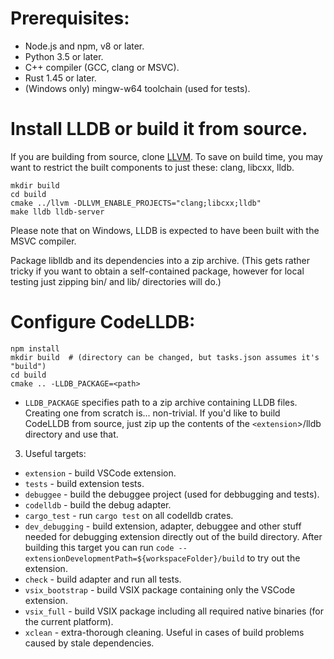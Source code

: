 # Prerequisites:
- Node.js and npm, v8 or later.
- Python 3.5 or later.
- C++ compiler (GCC, clang or MSVC).
- Rust 1.45 or later.
- (Windows only) mingw-w64 toolchain (used for tests).

# Install LLDB or build it from source.

If you are building from source, clone [LLVM](https://github.com/llvm/llvm-project).  To save on build time, you may
want to restrict the built components to just these: clang, libcxx, lldb.
```
mkdir build
cd build
cmake ../llvm -DLLVM_ENABLE_PROJECTS="clang;libcxx;lldb"
make lldb lldb-server
```
Please note that on Windows, LLDB is expected to have been built with the MSVC compiler.

Package liblldb and its dependencies into a zip archive.
(This gets rather tricky if you want to obtain a self-contained package, however for local testing just zipping
bin/ and lib/ directories will do.)

# Configure CodeLLDB:
```
npm install
mkdir build  # (directory can be changed, but tasks.json assumes it's "build")
cd build
cmake .. -LLDB_PACKAGE=<path>
```
- `LLDB_PACKAGE` specifies path to a zip archive containing LLDB files.   Creating one from scratch is... non-trivial.
   If you'd like to build CodeLLDB from source, just zip up the contents of the `<extension`>/lldb directory and use that.

3. Useful targets:
- `extension` - build VSCode extension.
- `tests` - build extension tests.
- `debuggee` - build the debuggee project (used for debbugging and tests).
- `codelldb` - build the debug adapter.
- `cargo_test` - run `cargo test` on all codelldb crates.
- `dev_debugging` - build extension, adapter, debuggee and other stuff needed for debugging extension directly out of the build directory.
After building this target you can run `code --extensionDevelopmentPath=${workspaceFolder}/build` to try out the extension.
- `check` - build adapter and run all tests.
- `vsix_bootstrap` - build VSIX package containing only the VSCode extension.
- `vsix_full` - build VSIX package including all required native binaries (for the current platform).
- `xclean` - extra-thorough cleaning.  Useful in cases of build problems caused by stale dependencies.
